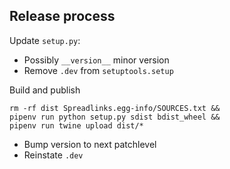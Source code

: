 


Release process
----------------

Update `setup.py`:

* Possibly `__version__` minor version
* Remove `.dev` from `setuptools.setup`

Build and publish

    rm -rf dist Spreadlinks.egg-info/SOURCES.txt &&
    pipenv run python setup.py sdist bdist_wheel &&
    pipenv run twine upload dist/*

* Bump version to next patchlevel
* Reinstate `.dev`

